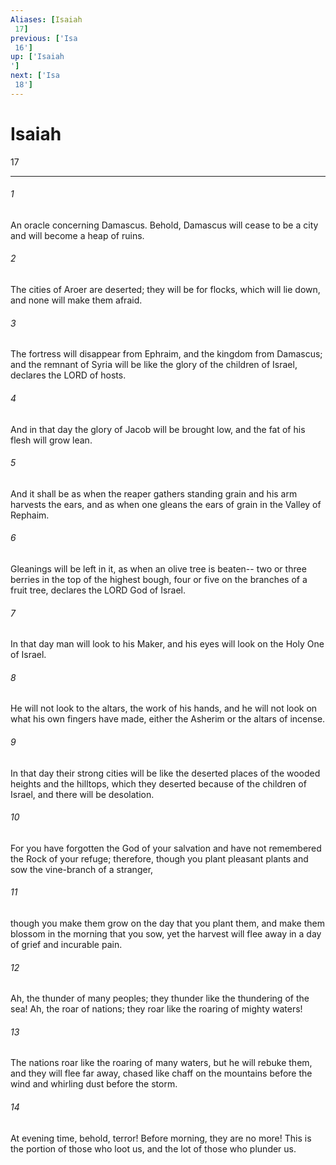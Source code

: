 ```yaml
---
Aliases: [Isaiah 17]
previous: ['Isa 16']
up: ['Isaiah']
next: ['Isa 18']
---
```

# Isaiah 17

***
 

###### 1 
An oracle concerning Damascus. Behold, Damascus will cease to be a city  and will become a heap of ruins.   

###### 2 
The cities of Aroer are deserted;  they will be for flocks,  which will lie down, and none will make them afraid.   

###### 3 
The fortress will disappear from Ephraim,  and the kingdom from Damascus;  and the remnant of Syria will be  like the glory of the children of Israel,  declares the LORD of hosts.  

###### 4 
And in that day the glory of Jacob will be brought low,  and the fat of his flesh will grow lean.   

###### 5 
And it shall be as when the reaper gathers standing grain  and his arm harvests the ears,  and as when one gleans the ears of grain  in the Valley of Rephaim.   

###### 6 
Gleanings will be left in it,  as when an olive tree is beaten--  two or three berries  in the top of the highest bough,  four or five  on the branches of a fruit tree,  declares the LORD God of Israel.  

###### 7 
In that day man will look to his Maker, and his eyes will look on the Holy One of Israel.  

###### 8 
He will not look to the altars, the work of his hands, and he will not look on what his own fingers have made, either the Asherim or the altars of incense.  

###### 9 
In that day their strong cities will be like the deserted places of the wooded heights and the hilltops, which they deserted because of the children of Israel, and there will be desolation.  

###### 10 
For you have forgotten the God of your salvation  and have not remembered the Rock of your refuge;  therefore, though you plant pleasant plants  and sow the vine-branch of a stranger,   

###### 11 
though you make them grow on the day that you plant them,  and make them blossom in the morning that you sow,  yet the harvest will flee away  in a day of grief and incurable pain.  

###### 12 
Ah, the thunder of many peoples;  they thunder like the thundering of the sea!  Ah, the roar of nations;  they roar like the roaring of mighty waters!   

###### 13 
The nations roar like the roaring of many waters,  but he will rebuke them, and they will flee far away,  chased like chaff on the mountains before the wind  and whirling dust before the storm.   

###### 14 
At evening time, behold, terror!  Before morning, they are no more!  This is the portion of those who loot us,  and the lot of those who plunder us.
